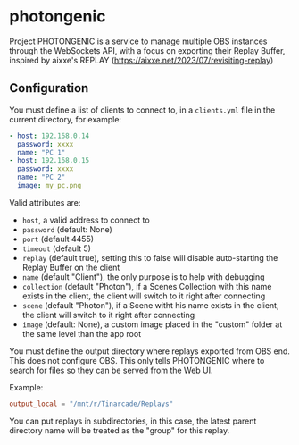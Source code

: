 # photongenic

Project PHOTONGENIC is a service to manage multiple OBS instances through the WebSockets API, with a focus on exporting their Replay Buffer, inspired by aixxe's REPLAY (https://aixxe.net/2023/07/revisiting-replay)

## Configuration

You must define a list of clients to connect to, in a `clients.yml` file in the
current directory, for example:

```yaml
- host: 192.168.0.14
  password: xxxx
  name: "PC 1"
- host: 192.168.0.15
  password: xxxx
  name: "PC 2"
  image: my_pc.png
```

Valid attributes are:

- `host`, a valid address to connect to
- `password` (default: None)
- `port` (default 4455)
- `timeout` (default 5)
- `replay` (default true), setting this to false will disable auto-starting the
  Replay Buffer on the client
- `name` (default "Client"), the only purpose is to help with debugging
- `collection` (default "Photon"), if a Scenes Collection with this name exists
  in the client, the client will switch to it right after connecting
- `scene` (default "Photon"), if a Scene witht his name exists in the client,
  the client will switch to it right after connecting
- `image` (default: None), a custom image placed in the "custom" folder at the
  same level than the app root

You must define the output directory where replays exported from OBS end. This
does not configure OBS. This only tells PHOTONGENIC where to search for files so
they can be served from the Web UI.

Example:

```toml
output_local = "/mnt/r/Tinarcade/Replays"
```

You can put replays in subdirectories, in this case, the latest parent
directory name will be treated as the "group" for this replay.
